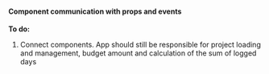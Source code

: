 #### Component communication with props and events

**To do:**
1. Connect components. App should still be responsible for project loading
and management, budget amount and calculation of the sum of logged days
